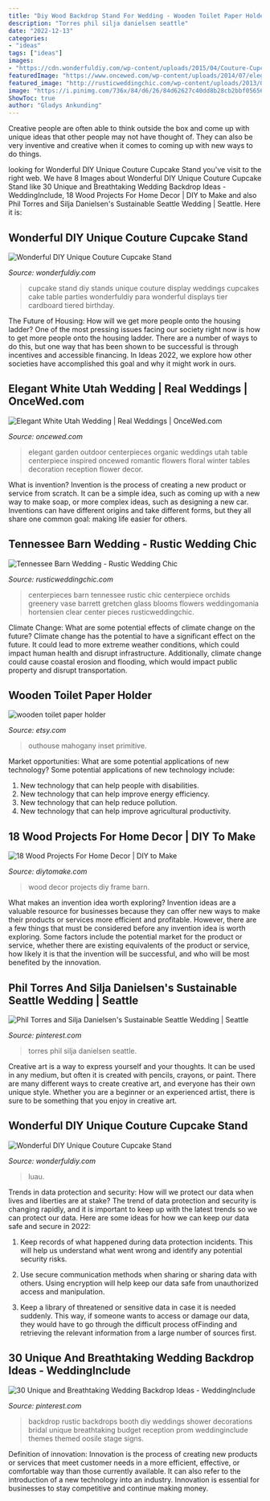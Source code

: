 ```yaml
---
title: "Diy Wood Backdrop Stand For Wedding - Wooden Toilet Paper Holder"
description: "Torres phil silja danielsen seattle"
date: "2022-12-13"
categories:
- "ideas"
tags: ["ideas"]
images:
- "https://cdn.wonderfuldiy.com/wp-content/uploads/2015/04/Couture-Cupcake-Stand-3.jpg"
featuredImage: "https://www.oncewed.com/wp-content/uploads/2014/07/elegant-white-wedding-ideas-centerpiece.png"
featured_image: "http://rusticweddingchic.com/wp-content/uploads/2013/01/Higdon_Ractchford_Bamber_Photography_0525djbratchford4223_low.jpg"
image: "https://i.pinimg.com/736x/84/d6/26/84d62627c40dd8b28cb2bbf0565690e1.jpg"
ShowToc: true
author: "Gladys Ankunding"
---
```



Creative people are often able to think outside the box and come up with unique ideas that other people may not have thought of. They can also be very inventive and creative when it comes to coming up with new ways to do things.

	

		
looking for Wonderful DIY Unique Couture Cupcake Stand you've visit to the right web. We have 8 Images about Wonderful DIY Unique Couture Cupcake Stand like 30 Unique and Breathtaking Wedding Backdrop Ideas - WeddingInclude, 18 Wood Projects For Home Decor | DIY to Make and also Phil Torres and Silja Danielsen&#039;s Sustainable Seattle Wedding | Seattle. Here it is:
		
    
## Wonderful DIY Unique Couture Cupcake Stand

<img loading=lazy src="http://cdn.wonderfuldiy.com/wp-content/uploads/2015/04/Couture-Cupcake-Stand-4.jpg" onerror="this.onerror=null;this.src='https://tse4.mm.bing.net/th?id=OIP.14_7XjRssVlEpz1C2409YAHaMx&amp;pid=15.1';" alt="Wonderful DIY Unique Couture Cupcake Stand">

_Source: wonderfuldiy.com_

>cupcake stand diy stands unique couture display weddings cupcakes cake table parties wonderfuldiy para wonderful displays tier cardboard tiered birthday. 

	

The Future of Housing: How will we get more people onto the housing ladder?
One of the most pressing issues facing our society right now is how to get more people onto the housing ladder. There are a number of ways to do this, but one way that has been shown to be successful is through incentives and accessible financing. In Ideas 2022, we explore how other societies have accomplished this goal and why it might work in ours.

    
## Elegant White Utah Wedding | Real Weddings | OnceWed.com

<img loading=lazy src="https://www.oncewed.com/wp-content/uploads/2014/07/elegant-white-wedding-ideas-centerpiece.png" onerror="this.onerror=null;this.src='https://tse2.mm.bing.net/th?id=OIP.GnCv27MLL-mLrPL6Ac2ONAHaKD&amp;pid=15.1';" alt="Elegant White Utah Wedding | Real Weddings | OnceWed.com">

_Source: oncewed.com_

>elegant garden outdoor centerpieces organic weddings utah table centerpiece inspired oncewed romantic flowers floral winter tables decoration reception flower decor. 

	

What is invention?
Invention is the process of creating a new product or service from scratch. It can be a simple idea, such as coming up with a new way to make soap, or more complex ideas, such as designing a new car. Inventions can have different origins and take different forms, but they all share one common goal: making life easier for others.

    
## Tennessee Barn Wedding - Rustic Wedding Chic

<img loading=lazy src="http://rusticweddingchic.com/wp-content/uploads/2013/01/Higdon_Ractchford_Bamber_Photography_0525djbratchford4223_low.jpg" onerror="this.onerror=null;this.src='https://tse3.mm.bing.net/th?id=OIP.apB3iSHY6negFgpeQuU6vQHaLH&amp;pid=15.1';" alt="Tennessee Barn Wedding - Rustic Wedding Chic">

_Source: rusticweddingchic.com_

>centerpieces barn tennessee rustic chic centerpiece orchids greenery vase barrett gretchen glass blooms flowers weddingomania hortensien clear center pieces rusticweddingchic. 

	

Climate Change: What are some potential effects of climate change on the future?
Climate change has the potential to have a significant effect on the future. It could lead to more extreme weather conditions, which could impact human health and disrupt infrastructure. Additionally, climate change could cause coastal erosion and flooding, which would impact public property and disrupt transportation.

    
## Wooden Toilet Paper Holder

<img loading=lazy src="https://img0.etsystatic.com/000/0/5394163/il_570xN.76292652.jpg" onerror="this.onerror=null;this.src='https://tse1.mm.bing.net/th?id=OIP.k0TCMwFrykB-BxC6QW7ggQHaLH&amp;pid=15.1';" alt="wooden toilet paper holder">

_Source: etsy.com_

>outhouse mahogany inset primitive. 

	

Market opportunities: What are some potential applications of new technology?
Some potential applications of new technology include: 
1. New technology that can help people with disabilities. 
2. New technology that can help improve energy efficiency. 
3. New technology that can help reduce pollution. 
4. New technology that can help improve agricultural productivity.

    
## 18 Wood Projects For Home Decor | DIY To Make

<img loading=lazy src="http://www.diytomake.com/wp-content/uploads/2016/03/photo-frame.jpg" onerror="this.onerror=null;this.src='https://tse3.mm.bing.net/th?id=OIP.skM4Db-v_rUKudam0xr8FgHaJ3&amp;pid=15.1';" alt="18 Wood Projects For Home Decor | DIY to Make">

_Source: diytomake.com_

>wood decor projects diy frame barn. 

	

What makes an invention idea worth exploring?
Invention ideas are a valuable resource for businesses because they can offer new ways to make their products or services more efficient and profitable. However, there are a few things that must be considered before any invention idea is worth exploring. 
Some factors include the potential market for the product or service, whether there are existing equivalents of the product or service, how likely it is that the invention will be successful, and who will be most benefited by the innovation.

    
## Phil Torres And Silja Danielsen&#039;s Sustainable Seattle Wedding | Seattle

<img loading=lazy src="https://i.pinimg.com/736x/84/d6/26/84d62627c40dd8b28cb2bbf0565690e1.jpg" onerror="this.onerror=null;this.src='https://tse1.mm.bing.net/th?id=OIP.0-P8dr3RM4kynDvPaKZRowHaLH&amp;pid=15.1';" alt="Phil Torres and Silja Danielsen&#039;s Sustainable Seattle Wedding | Seattle">

_Source: pinterest.com_

>torres phil silja danielsen seattle. 

	

Creative art is a way to express yourself and your thoughts. It can be used in any medium, but often it is created with pencils, crayons, or paint. There are many different ways to create creative art, and everyone has their own unique style. Whether you are a beginner or an experienced artist, there is sure to be something that you enjoy in creative art.

    
## Wonderful DIY Unique Couture Cupcake Stand

<img loading=lazy src="https://cdn.wonderfuldiy.com/wp-content/uploads/2015/04/Couture-Cupcake-Stand-3.jpg" onerror="this.onerror=null;this.src='https://tse4.mm.bing.net/th?id=OIP.7RjfT5f3wwqyxr_Yl5wN-AHaK7&amp;pid=15.1';" alt="Wonderful DIY Unique Couture Cupcake Stand">

_Source: wonderfuldiy.com_

>luau. 

	

Trends in data protection and security: How will we protect our data when lives and liberties are at stake?
The trend of data protection and security is changing rapidly, and it is important to keep up with the latest trends so we can protect our data. Here are some ideas for how we can keep our data safe and secure in 2022:
1. Keep records of what happened during data protection incidents. This will help us understand what went wrong and identify any potential security risks.

2. Use secure communication methods when sharing or sharing data with others. Using encryption will help keep our data safe from unauthorized access and manipulation.

3. Keep a library of threatened or sensitive data in case it is needed suddenly. This way, if someone wants to access or damage our data, they would have to go through the difficult process ofFinding and retrieving the relevant information from a large number of sources first.


    
## 30 Unique And Breathtaking Wedding Backdrop Ideas - WeddingInclude

<img loading=lazy src="https://i.pinimg.com/736x/35/22/f5/3522f52b966c72fbf30f72080fc72c88--backdrop-ideas-wedding-backdrops.jpg" onerror="this.onerror=null;this.src='https://tse4.mm.bing.net/th?id=OIP.FZWKqPTLdnu_J208ZpJsiAHaKJ&amp;pid=15.1';" alt="30 Unique and Breathtaking Wedding Backdrop Ideas - WeddingInclude">

_Source: pinterest.com_

>backdrop rustic backdrops booth diy weddings shower decorations bridal unique breathtaking budget reception prom weddinginclude themes themed oosile stage signs. 

	

Definition of innovation:
Innovation is the process of creating new products or services that meet customer needs in a more efficient, effective, or comfortable way than those currently available. It can also refer to the introduction of a new technology into an industry. Innovation is essential for businesses to stay competitive and continue making money.

